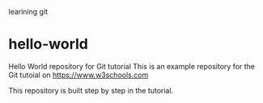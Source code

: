 learining git
# hello-world
Hello World repository for Git tutorial
This is an example repository for the Git tutoial on https://www.w3schools.com

This repository is built step by step in the tutorial.

